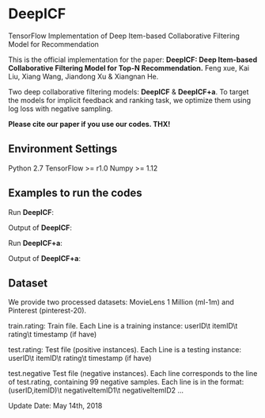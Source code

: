 # DeepICF
TensorFlow Implementation of Deep Item-based Collaborative Filtering Model for Recommendation

This is the official implementation for the paper:
**DeepICF: Deep Item-based Collaborative Filtering Model for Top-N Recommendation.**
Feng xue, Kai Liu, Xiang Wang, Jiandong Xu & Xiangnan He.

Two deep collaborative filtering models: **DeepICF** & **DeepICF+a**. To target the models for implicit feedback and ranking task, we optimize them using log loss with negative sampling.

**Please cite our paper if you use our codes. THX!**

## Environment Settings
Python 2.7
TensorFlow >= r1.0
Numpy >= 1.12

## Examples to run the codes
Run **DeepICF**:

Output of **DeepICF**:

Run **DeepICF+a**:

Output of **DeepICF+a**:

## Dataset
We provide two processed datasets: MovieLens 1 Million (ml-1m) and Pinterest (pinterest-20).

train.rating:
Train file.
Each Line is a training instance: userID\t itemID\t rating\t timestamp (if have)

test.rating:
Test file (positive instances).
Each Line is a testing instance: userID\t itemID\t rating\t timestamp (if have)

test.negative
Test file (negative instances).
Each line corresponds to the line of test.rating, containing 99 negative samples.
Each line is in the format: (userID,itemID)\t negativeItemID1\t negativeItemID2 ...

Update Date: May 14th, 2018
